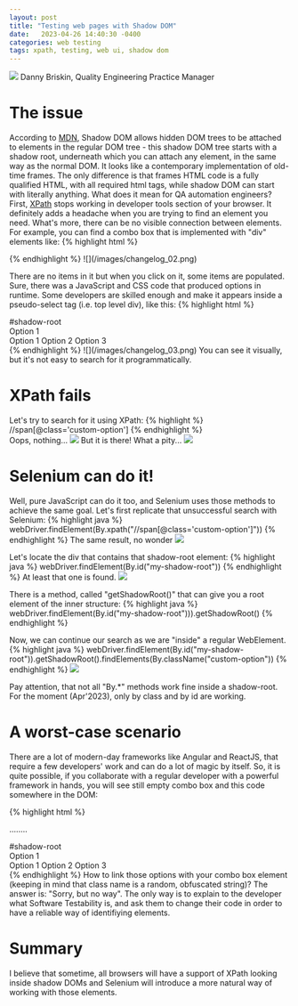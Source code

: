 ```yaml
---
layout: post
title: "Testing web pages with Shadow DOM"
date:   2023-04-26 14:40:30 -0400
categories: web testing 
tags: xpath, testing, web ui, shadow dom
---
```

![](/images/performance_testing.jpg)
Danny Briskin, Quality Engineering Practice Manager


# The issue
According to [MDN](https://developer.mozilla.org/en-US/docs/Web/API/Web_components/Using_shadow_DOM), Shadow DOM allows hidden DOM trees to be attached to elements in the regular DOM tree - this shadow DOM tree starts with a shadow root, underneath which you can attach any element, in the same way as the normal DOM.
It looks like a contemporary implementation of old-time frames. The only difference is that frames HTML code is a fully qualified HTML, with all required html tags, while shadow DOM can start with literally anything.
What does it mean for QA automation engineers? 
First, [XPath](https://www.w3schools.com/xml/xpath_syntax.asp) stops working in developer tools section of your browser. It definitely adds a headache when you are trying to find an element you need. What's more, there can be no visible connection between elements. For example, you can find a combo box that is implemented with "div" elements like:
{% highlight html %}
<div class="select-wrapper" id="my-shadow-root"></div>
{% endhighlight %}
![](/images/changelog_02.png)

There are no items in it but when you click on it, some items are populated. Sure, there was a JavaScript and CSS code that produced options in runtime. Some developers are skilled enough and make it appears inside a pseudo-select tag (i.e. top level div), like this:
{% highlight html %}
<div class="select-wrapper" id="my-shadow-root">
  #shadow-root  
      <div class="select">
        <div class="select__trigger">
          <span>Option 1</span>
          <div class="arrow"></div>
        </div>
        <div class="custom-options">
          <span class="custom-option selected">Option 1</span>
          <span class="custom-option">Option 2</span>
          <span class="custom-option">Option 3</span>
        </div>
      </div>
    </div>
{% endhighlight %}
![](/images/changelog_03.png)
You can see it visually, but it's not easy to search for it programmatically. 

# XPath fails
Let's try to search for it using XPath:
{% highlight  %}
//span[@class='custom-option']
{% endhighlight %}    
Oops, nothing... 
![](/images/changelog_04.png)
But it is there! What a pity...
![](/images/changelog_01.png)

# Selenium can do it!
Well, pure JavaScript can do it too, and Selenium uses those methods to achieve the same goal.
Let's first replicate that unsuccessful search with Selenium:
{% highlight java %}
webDriver.findElement(By.xpath("//span[@class='custom-option']"))
{% endhighlight %} 
The same result, no wonder
![](/images/changelog_05.png)

Let's locate the div that contains that shadow-root element:
{% highlight java %}
webDriver.findElement(By.id("my-shadow-root"))
{% endhighlight %} 
At least that one is found.
![](/images/changelog_06.png)

There is a method, called "getShadowRoot()" that can give you a root element of the inner structure:
{% highlight java %}
webDriver.findElement(By.id("my-shadow-root"))).getShadowRoot()
{% endhighlight %} 

Now, we can continue our search as we are "inside" a regular WebElement.
{% highlight java %}
webDriver.findElement(By.id("my-shadow-root")).getShadowRoot().findElements(By.className("custom-option"))
{% endhighlight %} 
![](/images/changelog_07.png)

Pay attention, that not all "By.*" methods work fine inside a shadow-root. For the moment (Apr'2023), only by class and by id are working.

# A worst-case scenario
There are a lot of modern-day frameworks like Angular and ReactJS, that require a few developers' work and can do a lot of magic by itself. So, it is quite possible, if you collaborate with a regular developer with a powerful framework in hands, you will see still empty combo box and this code somewhere in the DOM:

{% highlight html %}
<div class="select-wrapper" id="my-shadow-root"></div>

........

<div class="zxc123po">
  #shadow-root  
      <div class="select">
        <div class="select__trigger">
          <span>Option 1</span>
          <div class="arrow"></div>
        </div>
        <div class="custom-options">
          <span class="custom-option selected">Option 1</span>
          <span class="custom-option">Option 2</span>
          <span class="custom-option">Option 3</span>
        </div>
      </div>
    </div>
{% endhighlight %}    
How to link those options with your combo box element (keeping in mind that class name is a random, obfuscated string)? The answer is: "Sorry, but no way". 
The only way is to explain to the developer what Software Testability is, and ask them to change their code in order to have a reliable way of identifiying elements.

# Summary
I believe that sometime, all browsers will have a support of XPath looking inside shadow DOMs and Selenium will introduce a more natural way of working with those elements.
